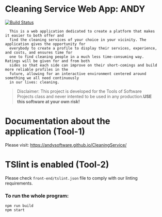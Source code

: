 # Cleaning Service Web App: ANDY

[![Build Status](https://travis-ci.com/andysoftware/CleaningService.svg?branch=develop)](https://travis-ci.com/andysoftware/CleaningService)

      This is a web application dedicated to create a platform that makes it easier to both offer and
      find the cleaning services of your choice in your vicinity. The application gives the opportunity for
      everybody to create a profile to display their services, experience, and costs, and ensures time for
      one to find cleaning people in a much less time-consuming way. Ratings will be given for and from both
      sides so that each side can improve on their short-comings and build more reliable profiles in the
      future, allowing for an interactive environment centered around something we all need continuously
      in our lives: cleaning.

> Disclaimer: This project is developed for the Tools of Software Projects class and never intented to be used in any production.**USE this software at your own risk!**

# Documentation about the application (Tool-1)
Please visit: https://andysoftware.github.io/CleaningService/

# TSlint is enabled (Tool-2)
Please check `front-end/tslint.json` file to comply with our linting requirements.

### To run the  whole program:
```
npm run build
npm start

```
